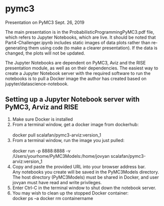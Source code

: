 # pymc3

Presentation on PyMC3 Sept. 26, 2019

The main presentation is in the ProbabilisticProgrammingPyMC3.pdf file, which refers to Jupyter Notebooks, which are live.  It should be noted that Part4-Challenger.ipynb includes static images of data plots rather than re-generating them using code (to make a clearer presentation).  If the data is changed, the plots will not be updated.

The Jupyter Notebooks are dependent on PyMC3, Aviz and the RISE presentation module, as well as on their dependencies. The easiest way to create a Jupyter Notebook server with the required software to run the notebooks is to pull a Docker image the author has created based on jupyter/datascience-notebook.

## Setting up a Jupyter Notebook server with PyMC3, Arviz and RISE

1. Make sure Docker is installed
2. From a terminal window, get a docker image from dockerhub:\
\
      docker pull scalafan/pymc3-arviz:version_1
3. From a terminal window, run the image you just pulled:\
 \
      docker run -p 8888:8888 -v /Users/yourhome/PyMC3Models:/home/jovyan scalafan/pymc3-arviz:version_1
4. Copy and paste the provided URL into your browser address bar.\
   Any notebooks you create will be saved in the PyMC3Models directory.\
   The host directory (PyMC3Models) must be shared in Docker, and user jovyan must have read and write privileges.
5. Enter Ctrl-C in the terminal window to shut down the notebook server.
6. You may wish to clean up the stopped Docker container:
  \
      docker ps –a
      docker rm containername

